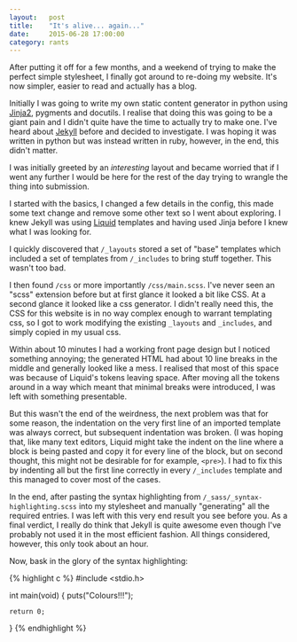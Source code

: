 ```yaml
---
layout:   post
title:    "It's alive... again..."
date:     2015-06-28 17:00:00
category: rants
---
```

After putting it off for a few months, and a weekend of trying to make the
perfect simple stylesheet, I finally got around to re-doing my website. It's
now simpler, easier to read and actually has a blog.

Initially I was going to write my own static content generator in python using
[Jinja2][jinja], pygments and docutils. I realise that doing this was going to
be a giant pain and I didn't quite have the time to actually try to make one.
I've heard about [Jekyll][jekyll] before and decided to investigate. I was
hoping it was written in python but was instead written in ruby, however, in
the end, this didn't matter.

I was initially greeted by an _interesting_ layout and became worried that if I
went any further I would be here for the rest of the day trying to wrangle the
thing into submission.

I started with the basics, I changed a few details in the config, this made
some text change and remove some other text so I went about exploring. I knew
Jekyll was using [Liquid][liquid] templates and having used Jinja before I knew what I
was looking for.

I quickly discovered that `/_layouts` stored a set of "base" templates which
included a set of templates from `/_includes` to bring stuff together. This
wasn't too bad.

I then found `/css` or more importantly `/css/main.scss`. I've never seen an
"scss" extension before but at first glance it looked a bit like CSS. At a
second glance it looked like a css generator. I didn't really need this, the
CSS for this website is in no way complex enough to warrant templating css, so
I got to work modifying the existing `_layouts` and `_includes`, and simply
copied in my usual css.

Within about 10 minutes I had a working front page design but I noticed
something annoying; the generated HTML had about 10 line breaks in the middle
and generally looked like a mess. I realised that most of this space was
because of Liquid's tokens leaving space. After moving all the tokens around in
a way which meant that minimal breaks were introduced, I was left with
something presentable.

But this wasn't the end of the weirdness, the next problem was that for some
reason, the indentation on the very first line of an imported template was
always correct, but subsequent indentation was broken. (I was hoping that, like
many text editors, Liquid might take the indent on the line where a block is
being pasted and copy it for every line of the block, but on second thought,
this might not be desirable for for example, `<pre>`). I had to fix this by
indenting all but the first line correctly in every `/_includes` template and
this managed to cover most of the cases.

In the end, after pasting the syntax highlighting from
`/_sass/_syntax-highlighting.scss` into my stylesheet and manually "generating"
all the required entries. I was left with this very end result you see before
you. As a final verdict, I really do think that Jekyll is quite awesome even
though I've probably not used it in the most efficient fashion. All things
considered, however, this only took about an hour.

Now, bask in the glory of the syntax highlighting:

{% highlight c %}
#include <stdio.h>

int main(void)
{
	puts("Colours!!!");

	return 0;
}
{% endhighlight %}

[jekyll]: http://jekyllrb.com
[jinja]:  http://jinja.pocoo.org/
[liquid]: http://liquidmarkup.org/
